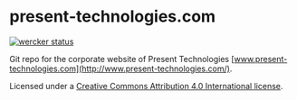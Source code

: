 # present-technologies.com

[![wercker status](https://app.wercker.com/status/9f83aefe663c36c3dc946d11f17c1109/m "wercker status")](https://app.wercker.com/project/bykey/9f83aefe663c36c3dc946d11f17c1109)

Git repo for the corporate website of Present Technologies [www.present-technologies.com](http://www.present-technologies.com/).

Licensed under a [Creative Commons Attribution 4.0 International license](https://creativecommons.org/licenses/by/4.0/).

